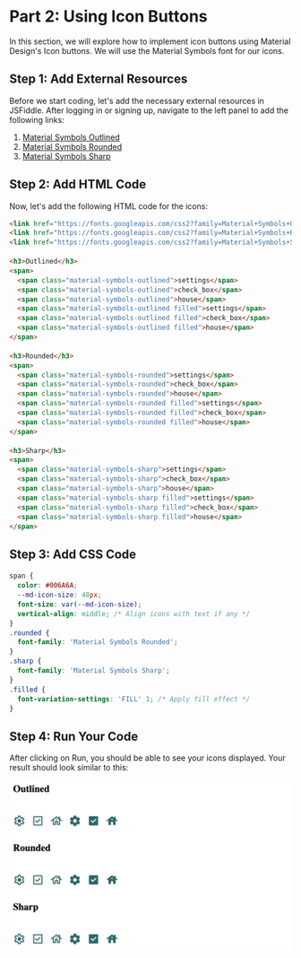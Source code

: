# Part 2: Using Icon Buttons

In this section, we will explore how to implement icon buttons using Material Design's Icon buttons. We will use the Material Symbols font for our icons.

## Step 1: Add External Resources

Before we start coding, let's add the necessary external resources in JSFiddle. After logging in or signing up, navigate to the left panel to add the following links:

1. [Material Symbols Outlined](https://fonts.googleapis.com/css2?family=Material+Symbols+Outlined:opsz,wght,FILL@20..48,100..700,0..1)
2. [Material Symbols Rounded](https://fonts.googleapis.com/css2?family=Material+Symbols+Rounded:opsz,wght,FILL@20..48,100..700,0..1)
3. [Material Symbols Sharp](https://fonts.googleapis.com/css2?family=Material+Symbols+Sharp:opsz,wght,FILL@20..48,100..700,0..1)


## Step 2: Add HTML Code

Now, let's add the following HTML code for the icons:

```html
<link href="https://fonts.googleapis.com/css2?family=Material+Symbols+Outlined:opsz,wght,FILL@20..48,100..700,0..1" rel="stylesheet">
<link href="https://fonts.googleapis.com/css2?family=Material+Symbols+Rounded:opsz,wght,FILL@20..48,100..700,0..1" rel="stylesheet">
<link href="https://fonts.googleapis.com/css2?family=Material+Symbols+Sharp:opsz,wght,FILL@20..48,100..700,0..1" rel="stylesheet">

<h3>Outlined</h3>
<span>
  <span class="material-symbols-outlined">settings</span>
  <span class="material-symbols-outlined">check_box</span>
  <span class="material-symbols-outlined">house</span>
  <span class="material-symbols-outlined filled">settings</span>
  <span class="material-symbols-outlined filled">check_box</span>
  <span class="material-symbols-outlined filled">house</span>
</span>

<h3>Rounded</h3>
<span>
  <span class="material-symbols-rounded">settings</span>
  <span class="material-symbols-rounded">check_box</span>
  <span class="material-symbols-rounded">house</span>
  <span class="material-symbols-rounded filled">settings</span>
  <span class="material-symbols-rounded filled">check_box</span>
  <span class="material-symbols-rounded filled">house</span>
</span>

<h3>Sharp</h3>
<span>
  <span class="material-symbols-sharp">settings</span>
  <span class="material-symbols-sharp">check_box</span>
  <span class="material-symbols-sharp">house</span>
  <span class="material-symbols-sharp filled">settings</span>
  <span class="material-symbols-sharp filled">check_box</span>
  <span class="material-symbols-sharp filled">house</span>
</span>
```

## Step 3: Add CSS Code
```css
span {
  color: #006A6A;
  --md-icon-size: 48px;
  font-size: var(--md-icon-size);
  vertical-align: middle; /* Align icons with text if any */
}
.rounded {
  font-family: 'Material Symbols Rounded';
}
.sharp {
  font-family: 'Material Symbols Sharp';
}
.filled {
  font-variation-settings: 'FILL' 1; /* Apply fill effect */
}
```

## Step 4: Run Your Code

After clicking on Run, you should be able to see your icons displayed. Your result should look similar to this:

![Result Icon Buttons](result.icons.jpg)



